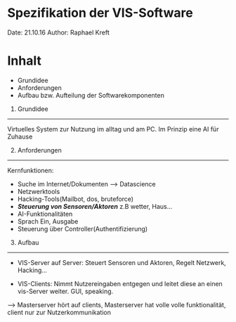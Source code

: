 Spezifikation der VIS-Software
===============================

Date:	21.10.16
Author:	Raphael Kreft

Inhalt
=======

- Grundidee
- Anforderungen
- Aufbau bzw. Aufteilung der Softwarekomponenten



1. Grundidee
-------------
Virtuelles System zur Nutzung im alltag und am PC. Im Prinzip eine AI für Zuhause


2. Anforderungen
-----------------
Kernfunktionen:
- Suche im Internet/Dokumenten --> Datascience
- Netzwerktools
- Hacking-Tools(Mailbot, dos, bruteforce)
- ***Steuerung von Sensoren/Aktoren*** z.B wetter, Haus...
- AI-Funktionalitäten
- Sprach Ein, Ausgabe
- Steuerung über Controller(Authentifizierung)


3. Aufbau
----------
- VIS-Server auf Server: Steuert Sensoren und Aktoren, Regelt Netzwerk, Hacking... 

- VIS-Clients: Nimmt Nutzereingaben entgegen und leitet diese an einen vis-Server weiter. GUI, speaking.

--> Masterserver hört auf clients, Masterserver hat volle volle funktionalität, client nur zur Nutzerkommunikation
